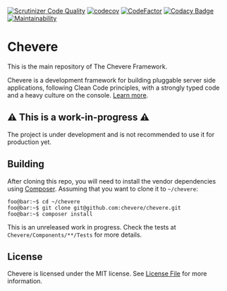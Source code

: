[![Scrutinizer Code
Quality](https://scrutinizer-ci.com/g/chevere/chevere/badges/quality-score.png?b=master)](https://scrutinizer-ci.com/g/chevere/chevere/?branch=master)
[![codecov](https://codecov.io/gh/chevere/chevere/branch/master/graph/badge.svg)](https://codecov.io/gh/chevere/chevere)
[![CodeFactor](https://www.codefactor.io/repository/github/chevere/chevere/badge)](https://www.codefactor.io/repository/github/chevere/chevere)
[![Codacy Badge](https://api.codacy.com/project/badge/Grade/b956754f8ff04aaa9ca24a6e4cc21661)](https://www.codacy.com/gh/chevere/chevere?utm_source=github.com&utm_medium=referral&utm_content=chevere/chevere&utm_campaign=Badge_Grade)
[![Maintainability](https://api.codeclimate.com/v1/badges/e096f89454df0538144f/maintainability)](https://codeclimate.com/github/chevere/chevere/maintainability)

# Chevere

This is the main repository of The Chevere Framework.

Chevere is a development framework for building pluggable server side applications, following Clean Code principles, with a strongly typed code and a heavy culture on the console. [Learn more](https://github.com/chevere/docs/blob/master/introduction.md).

## ⚠ This is a work-in-progress ⚠

The project is under development and is not recommended to use it for production yet.

## Building

After cloning this repo, you will need to install the vendor dependencies using
[Composer](https://getcomposer.org/). Assuming that you want to clone it to `~/chevere`:

```console
foo@bar:~$ cd ~/chevere
foo@bar:~$ git clone git@github.com:chevere/chevere.git
foo@bar:~$ composer install
```

This is an unreleased work in progress. Check the tests at `Chevere/Components/**/Tests` for more details.

## License

Chevere is licensed under the MIT license. See [License File](LICENSE) for more information.
